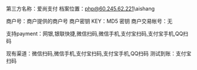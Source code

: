 第三方名称：爱尚支付
档案位置：php@60.245.62.221\aishang

商户号：商户提供的商户号
商户密钥 KEY：MD5 密钥
商户交易帐号：无

支持payment：网银,银联快捷,微信扫码,微信手机,支付宝扫码,支付宝手机,QQ扫码

现有渠道：微信扫码,微信手机,支付宝扫码,支付宝手机,QQ扫码
测试到账：支付宝扫码